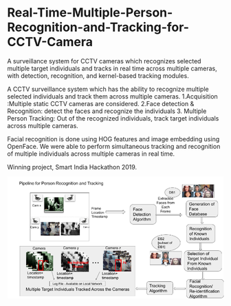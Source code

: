 # Real-Time-Multiple-Person-Recognition-and-Tracking-for-CCTV-Camera
A surveillance system for CCTV cameras which recognizes selected multiple target individuals and tracks in real time across multiple cameras, with detection, recognition, and kernel-based tracking modules. 


A CCTV surveillance system which has the ability to recognize multiple selected individuals and track them across multiple cameras.
1.Acquisition :Multiple static CCTV cameras are considered. 
2.Face detection & Recognition: detect the faces and recognize the individuals 
3. Multiple Person Tracking: Out of the recognized individuals, track target individuals across multiple cameras. 




Facial recognition is done using HOG features and image embedding using OpenFace. We were able to perform simultaneous tracking and recognition of multiple individuals across multiple cameras in real time. 

Winning project, Smart India Hackathon 2019.


![method](/images/person.png)





